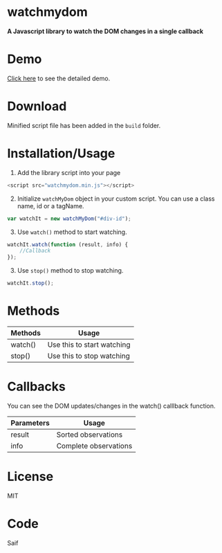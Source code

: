 # watchmydom

**A Javascript library to watch the DOM changes in a single callback**

# Demo

[Click here](https://saifkeralite.github.io/watchmydom/) to see the detailed demo.

# Download

Minified script file has been added in the `build` folder.

# Installation/Usage

1. Add the library script into your page

```javascript
<script src="watchmydom.min.js"></script>
```

2. Initialize `watchMyDom` object in your custom script. You can use a class name, id or a tagName.

```javascript
var watchIt = new watchMyDom("#div-id");
```

3. Use `watch()` method to start watching.

```javascript
watchIt.watch(function (result, info) {
	//Callback
});
```

3. Use `stop()` method to stop watching.

```javascript
watchIt.stop();
```

# Methods

| Methods | Usage                      |
| ------- | -------------------------- |
| watch() | Use this to start watching |
| stop()  | Use this to stop watching  |

# Callbacks

You can see the DOM updates/changes in the watch() calllback function.

| Parameters | Usage                 |
| ---------- | --------------------- |
| result     | Sorted observations   |
| info       | Complete observations |

# License

MIT

# Code

Saif
